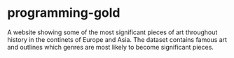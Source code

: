 # programming-gold

A website showing some of the most significant pieces of art throughout history in the continets of Europe and Asia. The dataset contains famous art and outlines which genres are most likely to become significant pieces.
